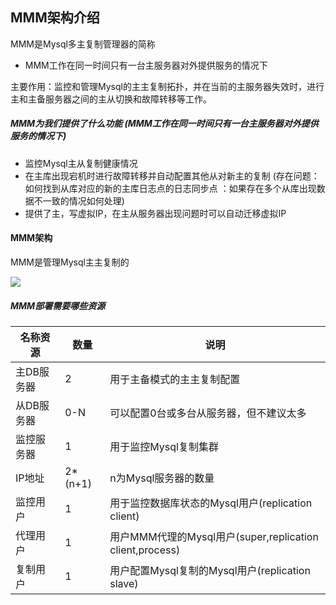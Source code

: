 ## MMM架构介绍

MMM是Mysql多主复制管理器的简称 

* MMM工作在同一时间只有一台主服务器对外提供服务的情况下

主要作用：监控和管理Mysql的主主复制拓扑，并在当前的主服务器失效时，进行主和主备服务器之间的主从切换和故障转移等工作。

##### MMM为我们提供了什么功能 (MMM工作在同一时间只有一台主服务器对外提供服务的情况下)

* 监控Mysql主从复制健康情况
* 在主库出现宕机时进行故障转移并自动配置其他从对新主的复制 (存在问题：如何找到从库对应的新的主库日志点的日志同步点 ：如果存在多个从库出现数据不一致的情况如何处理)
* 提供了主，写虚拟IP，在主从服务器出现问题时可以自动迁移虚拟IP

#### MMM架构

MMM是管理Mysql主主复制的

![](https://img3.doubanio.com/view/photo/l/public/p2541728080.jpg)

##### MMM部署需要哪些资源


| 名称资源 | 数量 | 说明 |
| --- | --- | --- |
| 主DB服务器 | 2 | 用于主备模式的主主复制配置 |
| 从DB服务器 | 0-N | 可以配置0台或多台从服务器，但不建议太多 |
| 监控服务器 | 1 | 用于监控Mysql复制集群 |
| IP地址 | 2*(n+1) | n为Mysql服务器的数量 |
| 监控用户 | 1 | 用于监控数据库状态的Mysql用户(replication client) |
| 代理用户 | 1 | 用户MMM代理的Mysql用户(super,replication client,process) |
| 复制用户 | 1 | 用户配置Mysql复制的Mysql用户(replication slave) |

